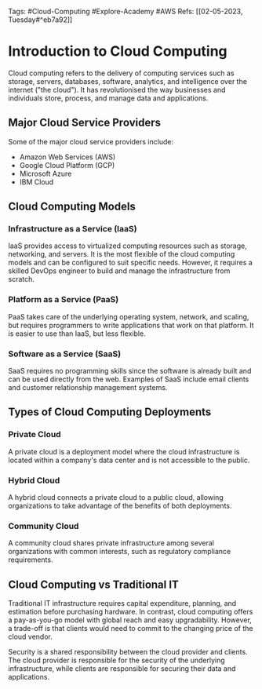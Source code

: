 Tags: #Cloud-Computing #Explore-Academy #AWS 
Refs: [[02-05-2023, Tuesday#^eb7a92]]
# Introduction to Cloud Computing

Cloud computing refers to the delivery of computing services such as storage, servers, databases, software, analytics, and intelligence over the internet ("the cloud"). It has revolutionised the way businesses and individuals store, process, and manage data and applications.

## Major Cloud Service Providers

Some of the major cloud service providers include:

-   Amazon Web Services (AWS)
-   Google Cloud Platform (GCP)
-   Microsoft Azure
-   IBM Cloud

## Cloud Computing Models

### Infrastructure as a Service (IaaS)

IaaS provides access to virtualized computing resources such as storage, networking, and servers. It is the most flexible of the cloud computing models and can be configured to suit specific needs. However, it requires a skilled DevOps engineer to build and manage the infrastructure from scratch.

### Platform as a Service (PaaS)

PaaS takes care of the underlying operating system, network, and scaling, but requires programmers to write applications that work on that platform. It is easier to use than IaaS, but less flexible.

### Software as a Service (SaaS)

SaaS requires no programming skills since the software is already built and can be used directly from the web. Examples of SaaS include email clients and customer relationship management systems.

## Types of Cloud Computing Deployments

### Private Cloud

A private cloud is a deployment model where the cloud infrastructure is located within a company's data center and is not accessible to the public.

### Hybrid Cloud

A hybrid cloud connects a private cloud to a public cloud, allowing organizations to take advantage of the benefits of both deployments.

### Community Cloud

A community cloud shares private infrastructure among several organizations with common interests, such as regulatory compliance requirements.

## Cloud Computing vs Traditional IT

Traditional IT infrastructure requires capital expenditure, planning, and estimation before purchasing hardware. In contrast, cloud computing offers a pay-as-you-go model with global reach and easy upgradability. However, a trade-off is that clients would need to commit to the changing price of the cloud vendor.

Security is a shared responsibility between the cloud provider and clients. The cloud provider is responsible for the security of the underlying infrastructure, while clients are responsible for securing their data and applications.

